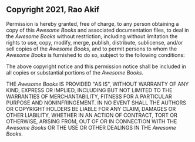 ## Copyright 2021, Rao Akif

Permission is hereby granted, free of charge, to any person obtaining a copy of this _*Awesome Books*_ and associated documentation files, to deal in the _*Awesome Books*_ without restriction, including without limitation the rights to use, copy, modify, merge, publish, distribute, sublicense, and/or sell copies of the _*Awesome Books*_, and to permit persons to whom the _*Awesome Books*_ is furnished to do so, subject to the following conditions:

The above copyright notice and this permission notice shall be included in all copies or substantial portions of the _*Awesome Books*_.

THE _*Awesome Books*_ IS PROVIDED "AS IS", WITHOUT WARRANTY OF ANY KIND, EXPRESS OR IMPLIED, INCLUDING BUT NOT LIMITED TO THE WARRANTIES OF MERCHANTABILITY, FITNESS FOR A PARTICULAR PURPOSE AND NONINFRINGEMENT. IN NO EVENT SHALL THE AUTHORS OR COPYRIGHT HOLDERS BE LIABLE FOR ANY CLAIM, DAMAGES OR OTHER LIABILITY, WHETHER IN AN ACTION OF CONTRACT, TORT OR OTHERWISE, ARISING FROM, OUT OF OR IN CONNECTION WITH THE _*Awesome Books*_ OR THE USE OR OTHER DEALINGS IN THE _*Awesome Books*_.
